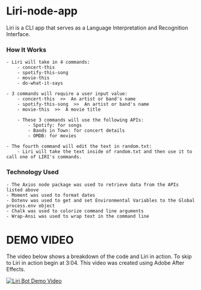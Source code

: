 # Liri-node-app

Liri is a CLI app that serves as a Language Interpretation and Recognition Interface.

   
   ### How It Works
    - Liri will take in 4 commands: 
        - concert-this 
        - spotify-this-song
        - movie-this
        - do-what-it-says

    - 3 commands will require a user input value: 
        - concert-this  >>  An artist or band's name
        - spotify-this-song  >>  An artist or band's name
        - movie-this  >>  A movie title 

        - These 3 commands will use the following APIs: 
            - Spotify: for songs 
            - Bands in Town: for concert details
            - OMDB: for movies

    - The fourth command will edit the text in random.txt: 
        - Liri will take the text inside of random.txt and then use it to call one of LIRI's commands.

   ### Technology Used

    - The Axios node package was used to retrieve data from the APIs listed above 
    - Moment was used to format dates 
    - Dotenv was used to get and set Environmental Variables to the Global process.env object
    - Chalk was used to colorize command line arguments 
    - Wrap-Ansi was used to wrap text in the command line 

# DEMO VIDEO 

The video below shows a breakdown of the code and Liri in action. To skip to Liri in action begin at 3:04. This video was created using Adobe After Effects. 

[![Liri Bot Demo Video](http://img.youtube.com/vi/auto2MgNMTs/0.jpg)](http://www.youtube.com/watch?v=auto2MgNMTs "Liri Bot Demo Video")

